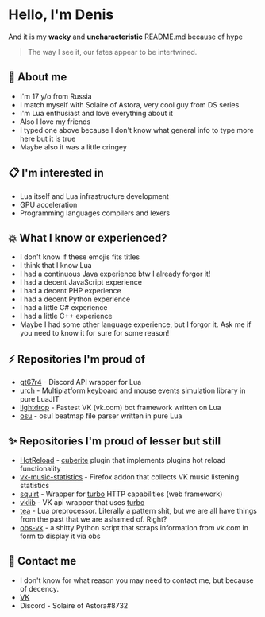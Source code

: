# Hello, I'm Denis 
And it is my **wacky** and **uncharacteristic** README.md because of hype
> The way I see it, our fates appear to be intertwined.
## 📖  About me
- I'm 17 y/o from Russia
- I match myself with Solaire of Astora, very cool guy from DS series
- I'm Lua enthusiast and love everything about it
- Also I love my friends
- I typed one above because I don't know what general info to type more here but it is true
- Maybe also it was a little cringey
## 📋 I'm interested in
- Lua itself and Lua infrastructure development
- GPU acceleration
- Programming languages compilers and lexers
## 💥  What I know or experienced?
- I don't know if these emojis fits titles
- I think that I know Lua
- I had a continuous Java experience btw I already forgor it!
- I had a decent JavaScript experience
- I had a decent PHP experience
- I had a decent Python experience
- I had a little C# experience
- I had a little C++ experience
- Maybe I had some other language experience, but I forgor it. Ask me if you need to know it for sure for some reason!
## ⚡️ Repositories I'm proud of
- [gt67r4](https://github.com/Rorkh/gt67r4) - Discord API wrapper for Lua
- [urch](https://github.com/Rorkh/urch) -  Multiplatform keyboard and mouse events simulation library in pure LuaJIT 
- [lightdrop](https://github.com/Rorkh/lightdrop) -  Fastest VK (vk.com) bot framework written on Lua 
- [osu](https://github.com/Rorkh/osu) - osu! beatmap file parser written in pure Lua 
## ✨ Repositories I'm proud of lesser but still
- [HotReload](https://github.com/Rorkh/HotReload) - [cuberite](https://github.com/cuberite/cuberite) plugin that implements plugins hot reload functionality
- [vk-music-statistics](https://github.com/Rorkh/vk-music-statistics) - Firefox addon that collects VK music listening statistics
- [squirt](https://github.com/Rorkh/squirt) -  Wrapper for [turbo](https://github.com/kernelsauce/turbo) HTTP capabilities (web framework) 
- [vklib](https://github.com/Rorkh/vklib-turbo) - VK api wrapper that uses [turbo](https://github.com/kernelsauce/turbo)
- [tea](https://github.com/Rorkh/tea) - Lua preprocessor. Literally a pattern shit, but we are all have things from the past that we are ashamed of. Right?
- [obs-vk](https://github.com/Rorkh/obs-vk) - a shitty Python script that scraps information from vk.com in form to display it via obs
## 📱 Contact me
- I don't know for what reason you may need to contact me, but because of decency.
- [VK](https://vk.com/rorkh)
- Discord - Solaire of Astora#8732
